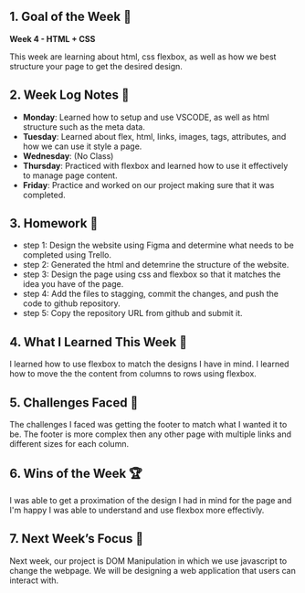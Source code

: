 ## 1. Goal of the Week 🎯

**Week 4 - HTML + CSS**

This week are learning about html, css flexbox, as well as how we best structure your page to get the desired design.

## 2. Week Log Notes 📝

- **Monday**: Learned how to setup and use VSCODE, as well as html structure such as the meta data.
- **Tuesday**: Learned about flex, html, links, images, tags, attributes, and how we can use it style a page.
- **Wednesday**: (No Class)
- **Thursday**: Practiced with flexbox and learned how to use it effectively to manage page content.
- **Friday**: Practice and worked on our project making sure that it was completed.

## 3. Homework 📝

- step 1: Design the website using Figma and determine what needs to be completed using Trello.
- step 2: Generated the html and detemrine the structure of the website.
- step 3: Design the page using css and flexbox so that it matches the idea you have of the page.
- step 4: Add the files to stagging, commit the changes, and push the code to github repository.
- step 5: Copy the repository URL from github and submit it.

## 4. What I Learned This Week 🧠

I learned how to use flexbox to match the designs I have in mind. I learned how to move the the content from columns to rows using flexbox.

## 5. Challenges Faced 🚧

The challenges I faced was getting the footer to match what I wanted it to be. The footer is more complex then any other page with multiple links and different sizes for each column.

## 6. Wins of the Week 🏆

I was able to get a proximation of the design I had in mind for the page and I'm happy I was able to understand and use flexbox more effectivly.

## 7. Next Week’s Focus 🔭

Next week, our project is DOM Manipulation in which we use javascript to change the webpage. We will be designing a web application that users can interact with.

